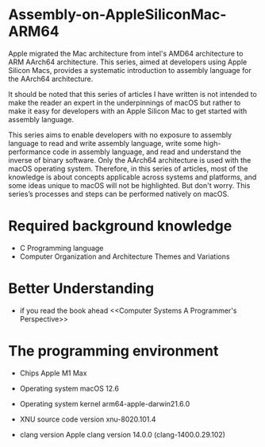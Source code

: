 # **Assembly-on-AppleSiliconMac-ARM64**

Apple migrated the Mac architecture from intel's AMD64 architecture to ARM AArch64 architecture. This series, aimed at developers using Apple Silicon Macs, provides a systematic introduction to assembly language for the AArch64 architecture.

It should be noted that this series of articles I have written is not intended to make the reader an expert in the underpinnings of macOS but rather to make it easy for developers with an Apple Silicon Mac to get started with assembly language.

This series aims to enable developers with no exposure to assembly language to read and write assembly language, write some high-performance code in assembly language, and read and understand the inverse of binary software. Only the AArch64 architecture is used with the macOS operating system. Therefore, in this series of articles, most of the knowledge is about concepts applicable across systems and platforms, and some ideas unique to macOS will not be highlighted. But don't worry. This series’s processes and steps can be performed natively on macOS.

# **Required background knowledge**

* C Programming language
* Computer Organization and Architecture Themes and Variations

# **Better Understanding**
* if you read the book ahead <<Computer Systems A Programmer's Perspective>>

# **The programming environment**

* Chips
 Apple M1 Max

* Operating system
 macOS 12.6

* Operating system kernel
 arm64-apple-darwin21.6.0

* XNU source code version
 xnu-8020.101.4

* clang version
 Apple clang version 14.0.0 (clang-1400.0.29.102)
